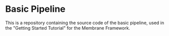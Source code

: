 # Basic Pipeline
This is a repository containing the source code of the basic pipeline, used in the "Getting Started Tutorial"
for the Membrane Framework.